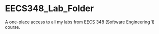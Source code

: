 # EECS348_Lab_Folder
A one-place access to all my labs from EECS 348 (Software Engineering 1) course.
